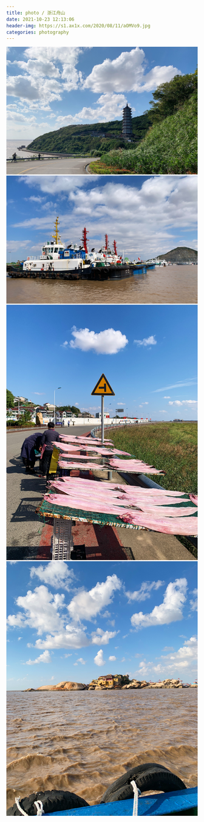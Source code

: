 ```yaml
---
title: photo / 浙江舟山
date: 2021-10-23 12:13:06
header-img: https://s1.ax1x.com/2020/08/11/aOMVo9.jpg
categories: photography
---
```


![](211023-1/01.jpg)
![](211023-1/02.jpg)
![](211023-1/03.jpg)
![](211023-1/04.jpg)